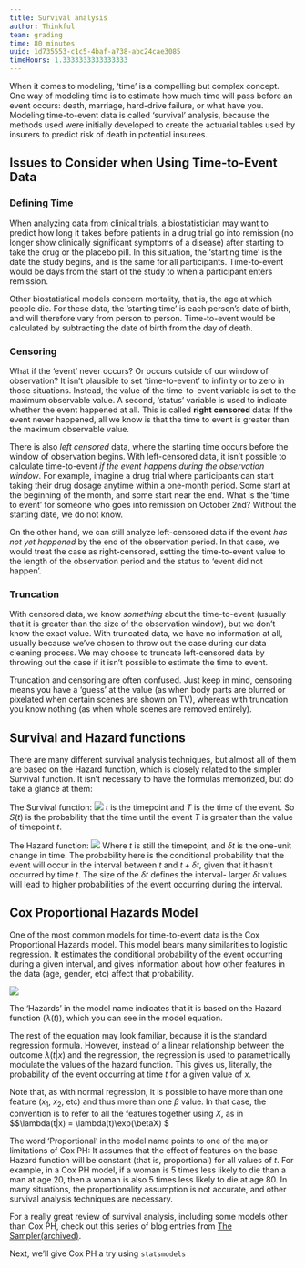 ```yaml
---
title: Survival analysis
author: Thinkful
team: grading
time: 80 minutes
uuid: 1d735553-c1c5-4baf-a738-abc24cae3085
timeHours: 1.3333333333333333
---
```


When it comes to modeling, ‘time’ is a compelling but complex concept.  One way of modeling time is to estimate how much time will pass before an event occurs: death, marriage, hard-drive failure, or what have you.  Modeling time-to-event data is called ‘survival’ analysis, because the methods used were initially developed to create the actuarial tables used by insurers to predict risk of death in potential insurees.

## Issues to Consider when Using Time-to-Event Data

### Defining Time
When analyzing data from clinical trials, a biostatistician may want to predict how long it takes before patients in a drug trial go into remission (no longer show clinically significant symptoms of a disease) after starting to take the drug or the placebo pill.  In this situation, the ‘starting time’ is the date the study begins, and is the same for all participants.  Time-to-event would be days from the start of the study to when a participant enters remission.

Other biostatistical models concern mortality, that is, the age at which people die.  For these data, the ‘starting time’ is each person’s date of birth, and will therefore vary from person to person.  Time-to-event would be calculated by subtracting the date of birth from the day of death.

### Censoring
What if the ‘event’ never occurs?  Or occurs outside of our window of observation?  It isn’t plausible to set ‘time-to-event’ to infinity or to zero in those situations.  Instead, the value of the time-to-event variable is set to the maximum observable value.  A second, ‘status’ variable is used to indicate whether the event happened at all.  This is called **right censored** data: If the event never happened, all we know is that the time to event is greater than the maximum observable value.

There is also *left censored* data, where the starting time occurs before the window of observation begins.  With left-censored data, it isn’t possible to calculate time-to-event *if the event happens during the observation window*.  For example, imagine a drug trial where participants can start taking their drug dosage anytime within a one-month period. Some start at the beginning of the month, and some start near the end.  What is the ‘time to event’ for someone who goes into remission on October 2nd?  Without the starting date, we do not know.

On the other hand, we can still analyze left-censored data if the event *has not yet happened* by the end of the observation period.  In that case, we would treat the case as right-censored, setting the time-to-event value to the length of the observation period and the status to ‘event did not happen’.

### Truncation
With censored data, we know *something* about the time-to-event (usually that it is greater than the size of the observation window), but we don’t know the exact value.  With truncated data, we have no information at all, usually because we’ve chosen to throw out the case during our data cleaning process.  We may choose to truncate left-censored data by throwing out the case if it isn’t possible to estimate the time to event.

Truncation and censoring are often confused.  Just keep in mind, censoring means you have a ‘guess’ at the value (as when body parts are blurred or pixelated when certain scenes are shown on TV), whereas with truncation you know nothing (as when whole scenes are removed entirely).

## Survival and Hazard functions

There are many different survival analysis techniques, but almost all of them are based on the Hazard function, which is closely related to the simpler Survival function.  It isn’t necessary to have the formulas memorized, but do take a glance at them:

The Survival function:  <img class="latex-image" src="https://latex.codecogs.com/gif.latex?$S(t) = P(T > t)$" />
$t$ is the timepoint and $T$ is the time of the event.  So $S(t)$ is the probability that the time until the event $T$ is greater than the value of timepoint $t$.

The Hazard function: <img class="latex-image" src="https://latex.codecogs.com/gif.latex?$\lambda(t) = \lim_{\delta t \rightarrow 0} \dfrac{\Pr(t \leq T < t + \delta t \ | \ T > t)}{\delta t}$" />
Where $t$ is still the timepoint, and $\delta t$ is the one-unit change in time.  The probability here is the conditional probability that the event will occur in the interval between $t$ and $t + \delta t$, given that it hasn’t occurred by time $t$.  The size of the $\delta t$ defines the interval- larger $\delta t$ values will lead to higher probabilities of the event occurring during the interval.

## Cox Proportional Hazards Model

One of the most common models for time-to-event data is the Cox Proportional Hazards model.  This model bears many similarities to logistic regression. It estimates the conditional probability of the event occurring during a given interval, and gives information about how other features in the data (age, gender, etc) affect that probability.

<img class="latex-image" src="https://latex.codecogs.com/gif.latex?$\lambda(t|x) = \lambda(t)\exp(\alpha + \betax) $" />

The ‘Hazards’ in the model name indicates that it is based on the Hazard function ($\lambda(t)$), which you can see in the model equation.

The rest of the equation may look familiar, because it is the standard regression formula.  However, instead of a linear relationship between the outcome $\lambda(t|x)$ and the regression, the regression is used to parametrically modulate the values of the hazard function.  This gives us, literally, the probability of the event occurring at time $t$ for a given value of $x$.

Note that, as with normal regression, it is possible to have more than one feature ($x_1$, $x_2$, etc) and thus more than one $\beta$ value.  In that case, the convention is to refer to all the features together using $X$, as in $$\lambda(t|x) = \lambda(t)\exp(\betaX) $

The word ‘Proportional’ in the model name points to one of the major limitations of Cox PH: It assumes that the effect of features on the base Hazard function will be constant (that is, proportional) for all values of $t$.  For example, in a Cox PH model, if a woman is 5 times less likely to die than a man at age 20, then a woman is also 5 times less likely to die at age 80.  In many situations, the proportionality assumption is not accurate, and other survival analysis techniques are necessary.

For a really great review of survival analysis, including some models other than Cox PH, check out this series of blog entries from [The Sampler(archived)](https://web.archive.org/web/20180625001821/http://blog.applied.ai/survival-analysis-part1/).

Next, we’ll give Cox PH a try using `statsmodels`
